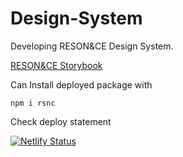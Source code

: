 # Design-System

Developing RESON&CE Design System.

[RESON&CE Storybook](https://bit.ly/3yQzq3l)

Can Install deployed package with 

```shell
npm i rsnc
```

Check deploy statement

[![Netlify Status](https://api.netlify.com/api/v1/badges/066d8baf-65f9-4665-a17c-93c96fbfb428/deploy-status)](https://app.netlify.com/sites/zesty-douhua-1fa173/deploys)
